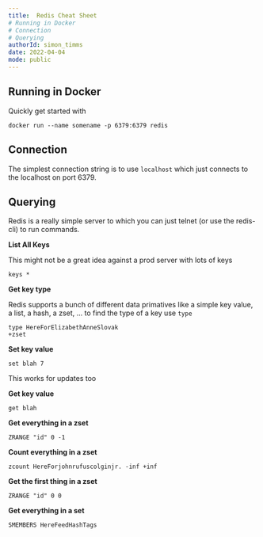 ```yaml
---
title:  Redis Cheat Sheet
# Running in Docker 
# Connection
# Querying 
authorId: simon_timms
date: 2022-04-04
mode: public 
---
```




## Running in Docker 

Quickly get started with 

```
docker run --name somename -p 6379:6379 redis
```

## Connection

The simplest connection string is to use `localhost` which just connects to the localhost on port 6379. 

## Querying 

Redis is a really simple server to which you can just telnet (or use the redis-cli) to run commands. 

**List All Keys**

This might not be a great idea against a prod server with lots of keys

```
keys *
```

**Get key type**

Redis supports a bunch of different data primatives like a simple key value, a list, a hash, a zset, ... to find the type of a key use `type`

```
type HereForElizabethAnneSlovak
+zset
```

**Set key value**
```
set blah 7
```
This works for updates too

**Get key value**

```
get blah
```

**Get everything in a zset**

```
ZRANGE "id" 0 -1
```

**Count everything in a zset**
```
zcount HereForjohnrufuscolginjr. -inf +inf
```

**Get the first thing in a zset**

```
ZRANGE "id" 0 0
```

**Get everything in a set**

```
SMEMBERS HereFeedHashTags
```
